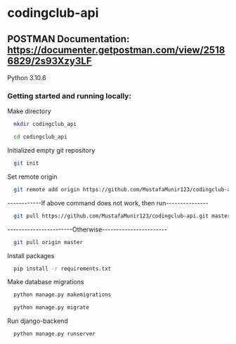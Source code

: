 
# codingclub-api

## POSTMAN Documentation: https://documenter.getpostman.com/view/25186829/2s93Xzy3LF
Python 3.10.6
### Getting started and running locally:


Make directory
```bash
  mkdir codingclub_api
```
```bash
  cd codingclub_api
```

Initialized empty git repository
```bash
  git init
```

Set remote origin
```bash
  git remote add origin https://github.com/MustafaMunir123/codingclub-api.git
```
------------If above command does not work, then run---------------
```bash
  git pull https://github.com/MustafaMunir123/codingclub-api.git master
```
-----------------------Otherwise-----------------------

```bash
  git pull origin master
```

Install packages
```bash
  pip install -r requirements.txt
```
Make database migrations
```bash
  python manage.py makemigrations
```
```bash
  python manage.py migrate
```

Run django-backend
```bash
  python manage.py runserver
```
